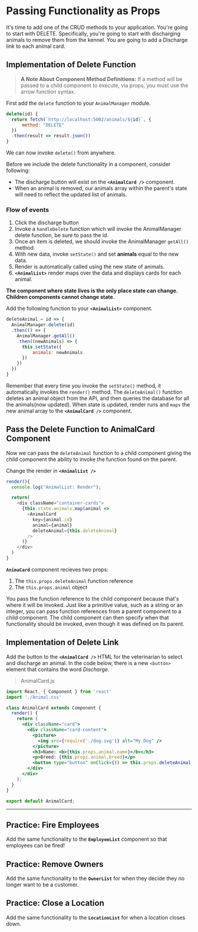 # Passing Functionality as Props

It's time to add one of the CRUD methods to your application. You're going to start with DELETE. Specifically, you're going to start with discharging animals to remove them from the kennel. You are going to add a Discharge link to each animal card.

## Implementation of Delete Function
>**A Note About Component Method Definitions:** If a method will be passed to a child component to execute, via props, you must use the arrow function syntax.

First add the `delete` function to your `AnimalManager` module.

```js
delete(id) {
  return fetch(`http://localhost:5002/animals/${id}`, {
      method: "DELETE"
  })
  .then(result => result.json())
}
```
We can now invoke `delete()` from anywhere.

Before we include the delete functionality in a component, consider following:
* The discharge button will exist on the **`<AnimalCard />`** component.
* When an animal is removed, our animals array within the parent's state will need to reflect the updated list of animals.

### Flow of events
1. Click the discharge button
1. Invoke a `handleDelete` function which will invoke the AnimalManager delete function, be sure to pass the id.
1. Once an item is deleted, we should invoke the AnimalManager `getAll()` method.
1. With new data, invoke `setState()` and set **animals** equal to the new data.
1. Render is automatically called using the new state of animals.
1. **`<AnimalList>`** render maps over the data and displays cards for each animal.

**The component where state lives is the only place state can change. Children components cannot change state.**

Add the following function to your **`<AnimalList>`** component.

```js
deleteAnimal = id => {
  AnimalManager.delete(id)
  .then(() => {
    AnimalManager.getAll()
    .then((newAnimals) => {
      this.setState({
          animals: newAnimals
      })
    })
  })
}
```

Remember that every time you invoke the `setState()` method, it automatically invokes the `render()` method. The `deleteAnimal()` function deletes an animal object from the API, and then queries the database for all the animals(now updated). When state is updated, render runs and `maps` the new animal array to the **`<AnimalCard />`** component.


## Pass the Delete Function to AnimalCard Component
Now we can pass the `deleteAnimal` function to a child component giving the child component the ability to invoke the function found on the parent.

Change the render in **`<AnimalList />`**

```js
render(){
  console.log("AnimalList: Render");

  return(
    <div className="container-cards">
      {this.state.animals.map(animal =>
        <AnimalCard
          key={animal.id}
          animal={animal}
          deleteAnimal={this.deleteAnimal}
        />
      )}
    </div>
  )
}
```

**`AnimaCard`** component recieves two props:

1. The `this.props.deleteAnimal` function reference
2. The `this.props.animal` object


You pass the function reference to the child component because that's where it will be invoked. Just like a primitive value, such as a string or an integer, you can pass function references from a parent component to a child component. The child component can then specify when that functionality should be invoked, even though it was defined on its parent.

## Implementation of Delete Link

Add the button to the **`<AnimalCard />`** HTML for the veterinarian to select and discharge an animal. In the code below, there is a new `<button>` element that contains the word *Discharge*.

> AnimalCard.js

```jsx
import React, { Component } from 'react'
import './Animal.css'

class AnimalCard extends Component {
  render() {
    return (
      <div className="card">
        <div className="card-content">
          <picture>
            <img src={require('./dog.svg')} alt="My Dog" />
          </picture>
          <h3>Name: <b>{this.props.animal.name}</b></h3>
          <p>Breed: {this.props.animal.breed}</p>
          <button type="button" onClick={() => this.props.deleteAnimal(this.props.animal.id)}>Discharge</button>
        </div>
      </div>
    );
  }
}

export default AnimalCard;
```

---

## Practice: Fire Employees

Add the same functionality to the **`EmployeeList`** component so that employees can be fired!

## Practice: Remove Owners

Add the same functionality to the **`OwnerList`** for when they decide they no longer want to be a customer.

## Practice: Close a Location
Add the same functionality to the **`LocationList`** for when a location closes down.


